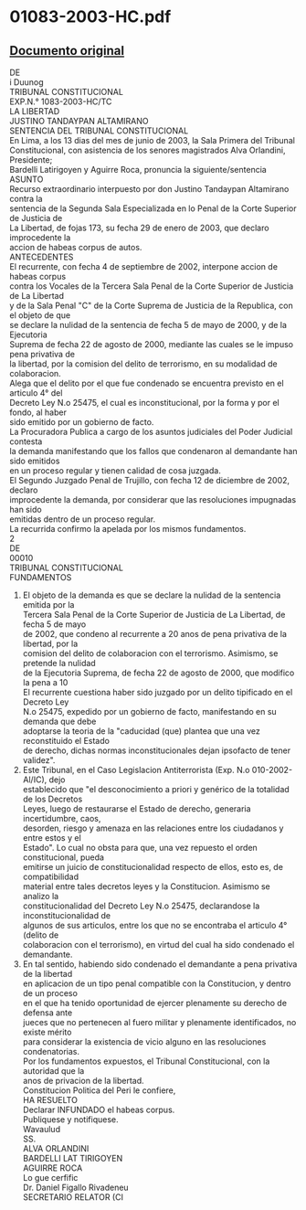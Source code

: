 
01083-2003-HC.pdf
=================
  
[Documento original](https://tc.gob.pe/jurisprudencia/2004/01083-2003-HC.pdf)  
---  
DE  
i Duunog  
TRIBUNAL CONSTITUCIONAL  
EXP.N.° 1083-2003-HC/TC  
LA LIBERTAD  
JUSTINO TANDAYPAN ALTAMIRANO  
SENTENCIA DEL TRIBUNAL CONSTITUCIONAL  
En Lima, a los 13 dias del mes de junio de 2003, la Sala Primera del Tribunal  
Constitucional, con asistencia de los senores magistrados Alva Orlandini, Presidente;  
Bardelli Latirigoyen y Aguirre Roca, pronuncia la siguiente/sentencia  
ASUNTO  
Recurso extraordinario interpuesto por don Justino Tandaypan Altamirano contra la  
sentencia de la Segunda Sala Especializada en lo Penal de la Corte Superior de Justicia de  
La Libertad, de fojas 173, su fecha 29 de enero de 2003, que declaro improcedente la  
accion de habeas corpus de autos.  
ANTECEDENTES  
El recurrente, con fecha 4 de septiembre de 2002, interpone accion de habeas corpus  
contra los Vocales de la Tercera Sala Penal de la Corte Superior de Justicia de La Libertad  
y de la Sala Penal "C" de la Corte Suprema de Justicia de la Republica, con el objeto de que  
se declare la nulidad de la sentencia de fecha 5 de mayo de 2000, y de la Ejecutoria  
Suprema de fecha 22 de agosto de 2000, mediante las cuales se le impuso pena privativa de  
la libertad, por la comision del delito de terrorismo, en su modalidad de colaboracion.  
Alega que el delito por el que fue condenado se encuentra previsto en el articulo 4° del  
Decreto Ley N.o 25475, el cual es inconstitucional, por la forma y por el fondo, al haber  
sido emitido por un gobierno de facto.  
La Procuradora Publica a cargo de los asuntos judiciales del Poder Judicial contesta  
la demanda manifestando que los fallos que condenaron al demandante han sido emitidos  
en un proceso regular y tienen calidad de cosa juzgada.  
El Segundo Juzgado Penal de Trujillo, con fecha 12 de diciembre de 2002, declaro  
improcedente la demanda, por considerar que las resoluciones impugnadas han sido  
emitidas dentro de un proceso regular.  
La recurrida confirmo la apelada por los mismos fundamentos.  
2  
DE  
00010  
TRIBUNAL CONSTITUCIONAL  
FUNDAMENTOS  
1. El objeto de la demanda es que se declare la nulidad de la sentencia emitida por la  
Tercera Sala Penal de la Corte Superior de Justicia de La Libertad, de fecha 5 de mayo  
de 2002, que condeno al recurrente a 20 anos de pena privativa de la libertad, por la  
comision del delito de colaboracion con el terrorismo. Asimismo, se pretende la nulidad  
de la Ejecutoria Suprema, de fecha 22 de agosto de 2000, que modifico la pena a 10  
El recurrente cuestiona haber sido juzgado por un delito tipificado en el Decreto Ley  
N.o 25475, expedido por un gobierno de facto, manifestando en su demanda que debe  
adoptarse la teoria de la "caducidad (que) plantea que una vez reconstituido el Estado  
de derecho, dichas normas inconstitucionales dejan ipsofacto de tener validez".  
2. Este Tribunal, en el Caso Legislacion Antiterrorista (Exp. N.o 010-2002-Al/IC), dejo  
establecido que "el desconocimiento a priori y genérico de la totalidad de los Decretos  
Leyes, luego de restaurarse el Estado de derecho, generaria incertidumbre, caos,  
desorden, riesgo y amenaza en las relaciones entre los ciudadanos y entre estos y el  
Estado". Lo cual no obsta para que, una vez repuesto el orden constitucional, pueda  
emitirse un juicio de constitucionalidad respecto de ellos, esto es, de compatibilidad  
material entre tales decretos leyes y la Constitucion. Asimismo se analizo la  
constitucionalidad del Decreto Ley N.o 25475, declarandose la inconstitucionalidad de  
algunos de sus articulos, entre los que no se encontraba el articulo 4° (delito de  
colaboracion con el terrorismo), en virtud del cual ha sido condenado el demandante.  
3. En tal sentido, habiendo sido condenado el demandante a pena privativa de la libertad  
en aplicacion de un tipo penal compatible con la Constitucion, y dentro de un proceso  
en el que ha tenido oportunidad de ejercer plenamente su derecho de defensa ante  
jueces que no pertenecen al fuero militar y plenamente identificados, no existe mérito  
para considerar la existencia de vicio alguno en las resoluciones condenatorias.  
Por los fundamentos expuestos, el Tribunal Constitucional, con la autoridad que la  
anos de privacion de la libertad.  
Constitucion Politica del Peri le confiere,  
HA RESUELTO  
Declarar INFUNDADO el habeas corpus.  
Publiquese y notifiquese.  
Wavaulud  
SS.  
ALVA ORLANDINI  
BARDELLI LAT TIRIGOYEN  
AGUIRRE ROCA  
Lo gue cerfific  
Dr. Daniel Figallo Rivadeneu  
SECRETARIO RELATOR (CI